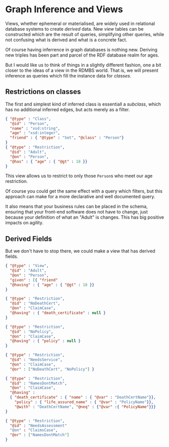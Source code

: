 # Graph Inference and Views

Views, whether ephemeral or materialised, are widely used in
relational database systems to create *derived* data. New *view*
tables can be constructed which are the result of queries, simplifying
other queries, while not confusing what is derived and what is a
concrete fact.

Of course having inferrence in graph databases is nothing
new. Deriving new triples has been part and parcel of the RDF database
realm for ages.

But I would like us to think of things in a slightly different
fashion, one a bit closer to the ideas of a view in the RDMBS
world. That is, we will present inference as queries which fill the
instance data for *classes*.

## Restrictions on classes

The first and simplest kind of inferred class is essentiall a
*subclass*, which has no additional inferred edges, but acts merely as
a filter.


```json
{ "@type" : "Class",
  "@id" : "Person",
  "name" : "xsd:string",
  "age" : "xsd:integer",
  "friend" : { "@type" : "Set", "@class" : "Person"}
}
{ "@type" : "Restriction",
  "@id" : "Adult",
  "@on" : "Person",
  "@has" : { "age" : { "@gt" : 18 }}
}

```

This view allows us to restrict to only those `Person`s who meet our
age restriction.

Of course you could get the same effect with a query which filters,
but this approach can make for a more declarative and well documented
query.

It also means that your business rules can be placed in the schema,
ensuring that your front-end software does not have to change, just
because your definition of what an "Adult" is changes. This has big
positive impacts on agility.

## Derived Fields

But we don't have to stop there, we could make a view that has derived fields.


```json
{ "@type" : "View",
  "@id" : "Adult",
  "@on" : "Person",
  "given" : [{ "friend" 
  "@having" : { "age" : { "@gt" : 18 }}
}

```



```json
{ "@type" : "Restriction",
  "@id" : "NoDeathCert",
  "@on" : "ClaimCase",
  "@having" : { "death_certificate" : null }
}

{ "@type" : "Restriction",
  "@id" : "NoPolicy",
  "@on" : "ClaimCase",
  "@having" : { "policy" : null }
}

{ "@type" : "Restriction",
  "@id" : "NeedsService",
  "@on" : "ClaimCase",
  "@or" : ["NoDeathCert", "NoPolicy"] }

{ "@type" : "Restriction",
  "@id" : "NamesDontMatch",
  "@on" : "ClaimCase",
  "@having" :
  { "death_certificate" : { "name" : { "@var" : "DeathCertName"}},
    "policy" : { "life_assured_name" : { "@var" : "PolicyName"}},
    "@with" : "DeathCertName", "@neq" : {"@var" :{ "PolicyName"}}}
}

{ "@type" : "Restriction",
  "@id" : "NeedsAssessment"
  "@on" : "ClaimsCase",
  "@or" : ["NamesDontMatch"]
}
```



